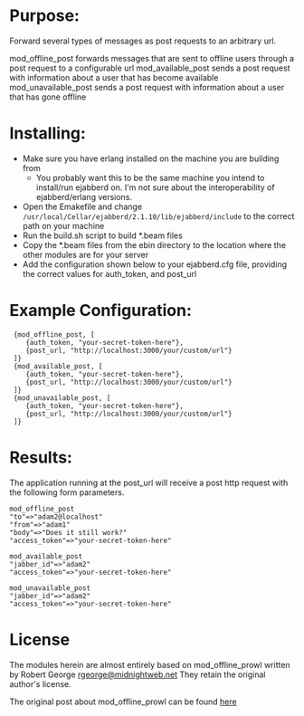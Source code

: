 Purpose:
=========

Forward several types of messages as post requests to an arbitrary url.

mod\_offline\_post forwards messages that are sent to offline users through a post request to a configurable url
mod\_available\_post sends a post request with information about a user that has become available
mod\_unavailable\_post sends a post request with information about a user that has gone offline

Installing:
==========

* Make sure you have erlang installed on the machine you are building from
  * You probably want this to be the same machine you intend to install/run ejabberd on. I'm not sure about the interoperability of ejabberd/erlang versions.
* Open the Emakefile and change ```/usr/local/Cellar/ejabberd/2.1.10/lib/ejabberd/include``` to the correct path on your machine
* Run the build.sh script to build *.beam files
* Copy the *.beam files from the ebin directory to the location where the other modules are for your server
* Add the configuration shown below to your ejabberd.cfg file, providing the correct values for auth\_token, and post\_url

Example Configuration:
=====================

     {mod_offline_post, [
        {auth_token, "your-secret-token-here"},
        {post_url, "http://localhost:3000/your/custom/url"}
     ]}
     {mod_available_post, [
        {auth_token, "your-secret-token-here"},
        {post_url, "http://localhost:3000/your/custom/url"}
     ]}
     {mod_unavailable_post, [
        {auth_token, "your-secret-token-here"},
        {post_url, "http://localhost:3000/your/custom/url"}
     ]}

Results:
========

The application running at the post_url will receive a post http request with the following form parameters.

    mod_offline_post
    "to"=>"adam2@localhost"
    "from"=>"adam1"
    "body"=>"Does it still work?"
    "access_token"=>"your-secret-token-here"

    mod_available_post
    "jabber_id"=>"adam2"
    "access_token"=>"your-secret-token-here"

    mod_unavailable_post
    "jabber_id"=>"adam2"
    "access_token"=>"your-secret-token-here"

License
========
The modules herein are almost entirely based on mod\_offline\_prowl written by Robert George <rgeorge@midnightweb.net>
They retain the original author's license.

The original post about mod\_offline\_prowl can be found [here](http://www.unsleeping.com/2010/07/31/prowl-module-for-ejabberd/)